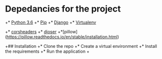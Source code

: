 # Depedancies for the project
+* [Python 3.6](https://www.python.org/downloads/release/python-360/)
+* [Pip](https://pip.pypa.io/en/stable/installing/)
+* [Django](https://www.djangoproject.com/download/)
+* [Virtualenv](https://virtualenv.pypa.io/en/stable/installation/)

+* [corsheaders](https://pypi.org/project/django-cors-headers/)
+* [djoser](https://djoser.readthedocs.io/en/latest/getting_started.html)
+*[pillow] (https://pillow.readthedocs.io/en/stable/installation.html)


+## Installation
+* Clone the repo
+* Create a virtual environment
+* Install the requirements
+* Run the application
+
